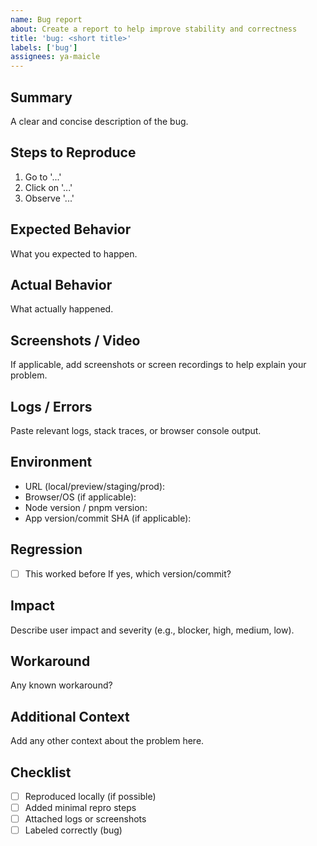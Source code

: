 ```yaml
---
name: Bug report
about: Create a report to help improve stability and correctness
title: 'bug: <short title>'
labels: ['bug']
assignees: ya-maicle
---
```


## Summary

A clear and concise description of the bug.

## Steps to Reproduce

1. Go to '...'
2. Click on '...'
3. Observe '...'

## Expected Behavior

What you expected to happen.

## Actual Behavior

What actually happened.

## Screenshots / Video

If applicable, add screenshots or screen recordings to help explain your problem.

## Logs / Errors

Paste relevant logs, stack traces, or browser console output.

## Environment

- URL (local/preview/staging/prod):
- Browser/OS (if applicable):
- Node version / pnpm version:
- App version/commit SHA (if applicable):

## Regression

- [ ] This worked before
      If yes, which version/commit?

## Impact

Describe user impact and severity (e.g., blocker, high, medium, low).

## Workaround

Any known workaround?

## Additional Context

Add any other context about the problem here.

## Checklist

- [ ] Reproduced locally (if possible)
- [ ] Added minimal repro steps
- [ ] Attached logs or screenshots
- [ ] Labeled correctly (bug)
